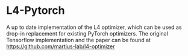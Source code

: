 # L4-Pytorch
A up to date implementation of the L4 optimizer, which can be used as drop-in replacement for existing PyTorch optimizers.
The original Tensorflow implementation and the paper can be found at https://github.com/martius-lab/l4-optimizer
